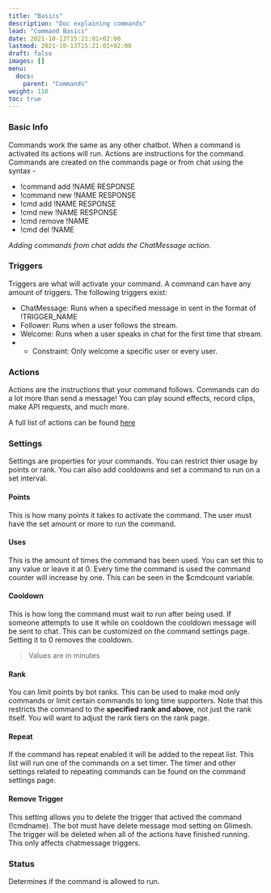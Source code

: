 ```yaml
---
title: "Basics"
description: "Doc explaining commands"
lead: "Command Basics"
date: 2021-10-13T15:21:01+02:00
lastmod: 2021-10-13T15:21:01+02:00
draft: false
images: []
menu:
  docs:
    parent: "Commands"
weight: 110
toc: true
---
```


### Basic Info

Commands work the same as any other chatbot. When a command is activated its actions will run. Actions are instructions for the command. Commands are created on the commands page or from chat using the syntax -

- !command add !NAME RESPONSE
- !command new !NAME RESPONSE
- !cmd add !NAME RESPONSE
- !cmd new !NAME RESPONSE
- !cmd remove !NAME
- !cmd del !NAME

*Adding commands from chat adds the ChatMessage action.*

### Triggers

Triggers are what will activate your command. A command can have any amount of triggers. The following triggers exist:

- ChatMessage: Runs when a specified message in sent in the format of !TRIGGER_NAME
- Follower: Runs when a user follows the stream.
- Welcome: Runs when a user speaks in chat for the first time that stream.
- - Constraint: Only welcome a specific user or every user.

### Actions

Actions are the instructions that your command follows. Commands can do a lot more than send a message! You can play sound effects, record clips, make API requests, and much more.

A full list of actions can be found [here](/docs/commands/actions)

### Settings

Settings are properties for your commands. You can restrict thier usage by points or rank. You can also add cooldowns and set a command to run on a set interval.

#### Points

This is how many points it takes to activate the command. The user must have the set amount or more to run the command.

#### Uses

This is the amount of times the command has been used. You can set this to any value or leave it at 0. Every time the command is used the command counter will increase by one. This can be seen in the $cmdcount variable.

#### Cooldown

This is how long the command must wait to run after being used. If someone attempts to use it while on cooldown the cooldown message will be sent to chat. This can be customized on the command settings page. Setting it to 0 removes the cooldown.

> Values are in minutes

#### Rank

You can limit points by bot ranks. This can be used to make mod only commands or limit certain commands to long time supporters. Note that this restricts the command to the **specified rank and above**, not just the rank itself. You will want to adjust the rank tiers on the rank page.

#### Repeat

If the command has repeat enabled it will be added to the repeat list. This list will run one of the commands on a set timer. The timer and other settings related to repeating commands can be found on the command settings page.

#### Remove Trigger

This setting allows you to delete the trigger that actived the command (!cmdname). The bot must have delete message mod setting on Glimesh. The trigger will be deleted when all of the actions have finished running. This only affects chatmessage triggers.

### Status

Determines if the command is allowed to run.